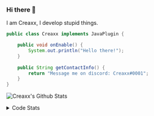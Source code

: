 ### Hi there 👋

I am Creaxx, I develop stupid things. 

```java
public class Creaxx implements JavaPlugin {

    public void onEnable() {
        System.out.println("Hello there!");
    }
    
    public String getContactInfo() {
        return "Message me on discord: Creaxx#0001";
    }
}
```

![Creaxx's Github Stats](https://github-readme-stats.vercel.app/api?username=CreaxxOG&show_icons=true&theme=dark&count_private=true)

<details>
  <summary>Code Stats</summary>

<!--START_SECTION:waka-->
![Code Time](http://img.shields.io/badge/Code%20Time-978%20hrs%2018%20mins-blue)

![Lines of code](https://img.shields.io/badge/From%20Hello%20World%20I%27ve%20Written--10%20Thousand%20lines%20of%20code-blue)

**🐱 My GitHub Data** 

> 🏆 637 Contributions in the Year 2022
 > 
> 📦 66.1 kB Used in GitHub's Storage 
 > 
> 🚫 Not Opted to Hire
 > 
> 📜 3 Public Repositories 
 > 
> 🔑 2 Private Repositories  
 > 
**I'm an Early 🐤** 

```text
🌞 Morning    31 commits     █░░░░░░░░░░░░░░░░░░░░░░░░   6.03% 
🌆 Daytime    249 commits    ████████████░░░░░░░░░░░░░   48.44% 
🌃 Evening    221 commits    ██████████░░░░░░░░░░░░░░░   43.0% 
🌙 Night      13 commits     ░░░░░░░░░░░░░░░░░░░░░░░░░   2.53%

```
📅 **I'm Most Productive on Sunday** 

```text
Monday       65 commits     ███░░░░░░░░░░░░░░░░░░░░░░   12.65% 
Tuesday      53 commits     ██░░░░░░░░░░░░░░░░░░░░░░░   10.31% 
Wednesday    68 commits     ███░░░░░░░░░░░░░░░░░░░░░░   13.23% 
Thursday     52 commits     ██░░░░░░░░░░░░░░░░░░░░░░░   10.12% 
Friday       44 commits     ██░░░░░░░░░░░░░░░░░░░░░░░   8.56% 
Saturday     105 commits    █████░░░░░░░░░░░░░░░░░░░░   20.43% 
Sunday       127 commits    ██████░░░░░░░░░░░░░░░░░░░   24.71%

```


📊 **This Week I Spent My Time On** 

```text
💬 Programming Languages: 
Java                     7 hrs 12 mins       ████████████████████████░   98.01% 
YAML                     4 mins              ░░░░░░░░░░░░░░░░░░░░░░░░░   1.05% 
XML                      2 mins              ░░░░░░░░░░░░░░░░░░░░░░░░░   0.5% 
Kotlin                   1 min               ░░░░░░░░░░░░░░░░░░░░░░░░░   0.43% 
GitIgnore file           0 secs              ░░░░░░░░░░░░░░░░░░░░░░░░░   0.0%

🔥 Editors: 
IntelliJ                 7 hrs 21 mins       █████████████████████████   100.0%

```

**I Mostly Code in Java** 

```text
Java                     7 repos             ████████████████░░░░░░░░░   63.64% 
Kotlin                   3 repos             ██████░░░░░░░░░░░░░░░░░░░   27.27% 
EJS                      1 repo              ██░░░░░░░░░░░░░░░░░░░░░░░   9.09%

```



 Last Updated on 15/11/2022 18:29:28 UTC
<!--END_SECTION:waka-->
</details>
